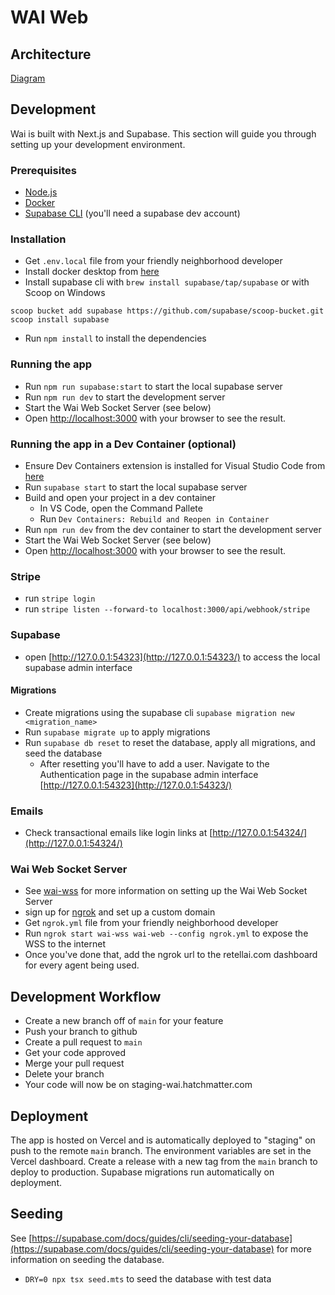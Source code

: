# WAI Web

## Architecture
[Diagram](https://s.icepanel.io/W7ywJJ89DYtzBE/50WS)

## Development

Wai is built with Next.js and Supabase. This section will guide you through setting up your development environment.

### Prerequisites

- [Node.js](https://nodejs.org/en/)
- [Docker](https://www.docker.com/products/docker-desktop)
- [Supabase CLI](https://supabase.io/docs/guides/cli) (you'll need a supabase dev account)

### Installation

- Get `.env.local` file from your friendly neighborhood developer
- Install docker desktop from [here](https://www.docker.com/products/docker-desktop)
- Install supabase cli with `brew install supabase/tap/supabase` or with Scoop on Windows
```
scoop bucket add supabase https://github.com/supabase/scoop-bucket.git
scoop install supabase
```
- Run `npm install` to install the dependencies

### Running the app

- Run `npm run supabase:start` to start the local supabase server
- Run `npm run dev` to start the development server
- Start the Wai Web Socket Server (see below)
- Open [http://localhost:3000](http://localhost:3000) with your browser to see the result.

### Running the app in a Dev Container (optional)

- Ensure Dev Containers extension is installed for Visual Studio Code from [here](https://marketplace.visualstudio.com/items?itemName=ms-vscode-remote.remote-containers)
- Run `supabase start` to start the local supabase server
- Build and open your project in a dev container
  - In VS Code, open the Command Pallete
  - Run `Dev Containers: Rebuild and Reopen in Container`
- Run `npm run dev` from the dev container to start the development server
- Start the Wai Web Socket Server (see below)
- Open [http://localhost:3000](http://localhost:3000) with your browser to see the result.

### Stripe

- run `stripe login`
- run `stripe listen --forward-to localhost:3000/api/webhook/stripe`

### Supabase

- open [http://127.0.0.1:54323](http://127.0.0.1:54323/) to access the local supabase admin interface

#### Migrations

- Create migrations using the supabase cli `supabase migration new <migration_name>`
- Run `supabase migrate up` to apply migrations
- Run `supabase db reset` to reset the database, apply all migrations, and seed the database
  - After resetting you'll have to add a user. Navigate to the Authentication page in the supabase admin interface [http://127.0.0.1:54323](http://127.0.0.1:54323/)

### Emails
- Check transactional emails like login links at [http://127.0.0.1:54324/](http://127.0.0.1:54324/)

### Wai Web Socket Server
- See [wai-wss](https://github.com/hatchmatterllc/wai-wss) for more information on setting up the Wai Web Socket Server
- sign up for [ngrok](https://ngrok.com/) and set up a custom domain
- Get `ngrok.yml` file from your friendly neighborhood developer
- Run `ngrok start wai-wss wai-web --config ngrok.yml` to expose the WSS to the internet
- Once you've done that, add the ngrok url to the retellai.com dashboard for every agent being used.

## Development Workflow
- Create a new branch off of `main` for your feature
- Push your branch to github
- Create a pull request to `main`
- Get your code approved
- Merge your pull request
- Delete your branch
- Your code will now be on staging-wai.hatchmatter.com

## Deployment
The app is hosted on Vercel and is automatically deployed to "staging" on push to the remote `main` branch. The environment variables are set in the Vercel dashboard. Create a release with a new tag from the `main` branch to deploy to production. Supabase migrations run automatically on deployment.

## Seeding
See [https://supabase.com/docs/guides/cli/seeding-your-database](https://supabase.com/docs/guides/cli/seeding-your-database) for more information on seeding the database.

- `DRY=0 npx tsx seed.mts` to seed the database with test data
